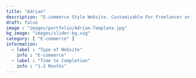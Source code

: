 ```yaml
---
title: "Adrian"
description: "E-commerce Style Website. Customizable For Freelancer or Small Business Use."
draft: false
image : "images/portfolio/Adrian-Template.jpg"
bg_image: "images/slider-bg.svg"
category: [ "E-commerce" ]
information:
  - label : "Type of Website"
    info : "E-commerce"
  - label : "Time to Completion"
    info : "1-2 Months"
---
```


<!-- ## Title

  Further Description:
Lorem ipsum dolor sit amet, consectetur adipisicing elit. Quas officiis cumque, harum dicta necessitatibus
reprehenderit, delectus molestiae, impedit alias adipisci distinctio voluptas. Tempora modi amet voluptate
at provident soluta consequatur. -->
